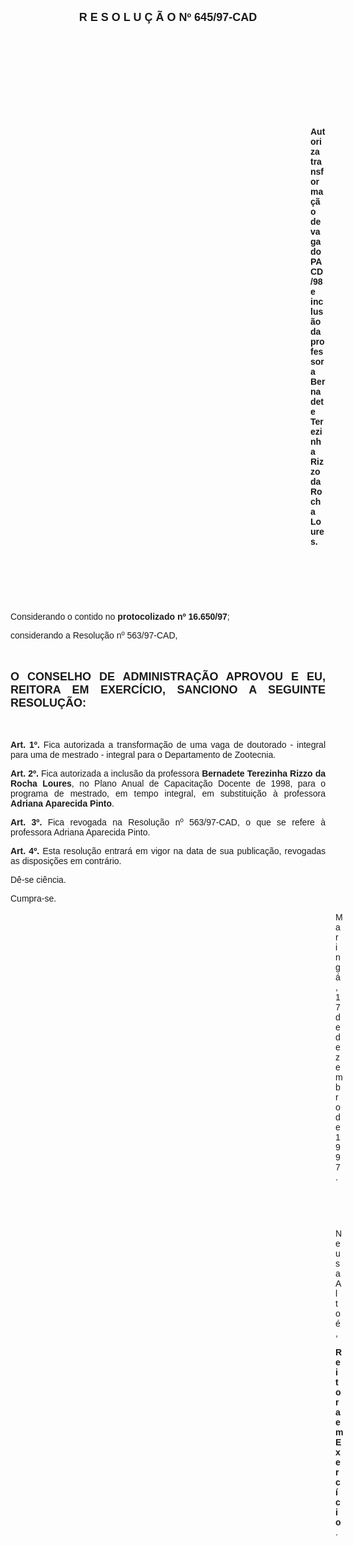 <BODY>

<B><FONT FACE="Arial" SIZE=4><P ALIGN="CENTER">R E S O L U &Ccedil; &Atilde; O   Nº 645/97-CAD</P>
</B></FONT><FONT FACE="Arial">
<P>&nbsp;</P>
<P>&nbsp;</P>
<P>&nbsp;</P>
<P>&nbsp;</P>
<P>&nbsp;</P><DIR>
<DIR>
<DIR>
<DIR>
<DIR>
<DIR>
<DIR>
<DIR>
<DIR>
<DIR>
<DIR>
<DIR>

<B><P ALIGN="JUSTIFY">Autoriza transforma&ccedil;&atilde;o de vaga do PACD/98 e inclus&atilde;o da professora Bernadete Terezinha Rizzo da Rocha Loures.</P>
</B><P ALIGN="JUSTIFY"></P>
<P ALIGN="JUSTIFY">&nbsp;</P>
<P ALIGN="JUSTIFY">&nbsp;</P>
<P>&nbsp;</P></DIR>
</DIR>
</DIR>
</DIR>
</DIR>
</DIR>
</DIR>
</DIR>
</DIR>
</DIR>
</DIR>
</DIR>

<P ALIGN="JUSTIFY">&#9;Considerando o contido no<B> protocolizado nº 16.650/97</B>;</P>
<P ALIGN="JUSTIFY">&#9;considerando a Resolu&ccedil;&atilde;o nº 563/97-CAD,</P>
<P ALIGN="JUSTIFY"></P>
<P ALIGN="JUSTIFY">&nbsp;</P>
</FONT><B><FONT FACE="Arial" SIZE=4><P ALIGN="JUSTIFY">O CONSELHO DE ADMINISTRA&Ccedil;&Atilde;O APROVOU E EU, REITORA EM EXERC&Iacute;CIO, SANCIONO A SEGUINTE RESOLU&Ccedil;&Atilde;O:</P>
</B></FONT><FONT FACE="Arial"><P ALIGN="JUSTIFY"></P>
<P ALIGN="JUSTIFY">&nbsp;</P>
<P ALIGN="JUSTIFY">&#9;<B>Art. 1º.</B> Fica autorizada a transforma&ccedil;&atilde;o de uma vaga de doutorado - integral para uma de mestrado - integral para o Departamento de Zootecnia.</P>
<P ALIGN="JUSTIFY">&#9;<B>Art. 2º.</B> Fica autorizada a inclus&atilde;o da professora <B>Bernadete Terezinha Rizzo da Rocha Loures</B>, no Plano Anual de Capacita&ccedil;&atilde;o Docente de 1998, para o programa de mestrado, em tempo integral, em substitui&ccedil;&atilde;o &agrave; professora <B>Adriana Aparecida Pinto</B>.</P>
<P ALIGN="JUSTIFY">&#9;<B>Art. 3º.</B> Fica revogada na Resolu&ccedil;&atilde;o nº 563/97-CAD, o que se refere &agrave; professora Adriana Aparecida Pinto.</P>
<P ALIGN="JUSTIFY">&#9;<B>Art. 4º.</B> Esta resolu&ccedil;&atilde;o entrar&aacute; em vigor na data de sua publica&ccedil;&atilde;o, revogadas as disposi&ccedil;&otilde;es em contr&aacute;rio.</P>
<P>&#9;D&ecirc;-se ci&ecirc;ncia.</P>
<P>&#9;Cumpra-se.</P>
<DIR>
<DIR>
<DIR>
<DIR>
<DIR>
<DIR>
<DIR>
<DIR>
<DIR>
<DIR>
<DIR>
<DIR>
<DIR>

<P>Maring&aacute;, 17 de dezembro de 1997.</P>

<P>&nbsp;</P>
<P>&nbsp;</P>
<P>Neusa Alto&eacute;,</P>
<B><P>Reitora em Exerc&iacute;cio</B>.</P></DIR>
</DIR>
</DIR>
</DIR>
</DIR>
</DIR>
</DIR>
</DIR>
</DIR>
</DIR>
</DIR>
</DIR>
</DIR>
</FONT></BODY>
